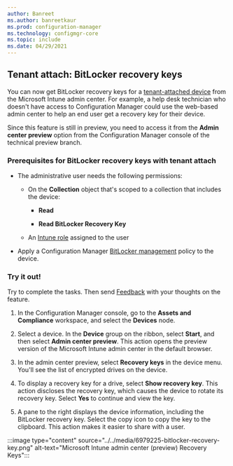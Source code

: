 ```yaml
---
author: Banreet
ms.author: banreetkaur
ms.prod: configuration-manager
ms.technology: configmgr-core
ms.topic: include
ms.date: 04/29/2021
---
```


## <a name="bkmk_bitlocker"></a> Tenant attach: BitLocker recovery keys

<!--6979225-->

You can now get BitLocker recovery keys for a [tenant-attached device](../../../../../tenant-attach/device-sync-actions.md) from the Microsoft Intune admin center. For example, a help desk technician who doesn't have access to Configuration Manager could use the web-based admin center to help an end user get a recovery key for their device.

Since this feature is still in preview, you need to access it from the **Admin center preview** option from the Configuration Manager console of the technical preview branch.

### Prerequisites for BitLocker recovery keys with tenant attach

- The administrative user needs the following permissions:

  - On the **Collection** object that's scoped to a collection that includes the device:

    - **Read**

    - **Read BitLocker Recovery Key**

  - An [Intune role](../../../../../../memdocs/intune/fundamentals/role-based-access-control.md) assigned to the user

- Apply a Configuration Manager [BitLocker management](../../../../../protect/deploy-use/bitlocker/deploy-management-agent.md) policy to the device.

### Try it out!

Try to complete the tasks. Then send [Feedback](../../../../understand/find-help.md#product-feedback) with your thoughts on the feature.

1. In the Configuration Manager console, go to the **Assets and Compliance** workspace, and select the **Devices** node.

1. Select a device. In the **Device** group on the ribbon, select **Start**, and then select **Admin center preview**. This action opens the preview version of the Microsoft Intune admin center in the default browser.

1. In the admin center preview, select **Recovery keys** in the device menu. You'll see the list of encrypted drives on the device.

1. To display a recovery key for a drive, select **Show recovery key**. This action discloses the recovery key, which causes the device to rotate its recovery key. Select **Yes** to continue and view the key.

1. A pane to the right displays the device information, including the BitLocker recovery key. Select the copy icon to copy the key to the clipboard. This action makes it easier to share with a user.

:::image type="content" source="../../media/6979225-bitlocker-recovery-key.png" alt-text="Microsoft Intune admin center (preview) Recovery Keys":::
